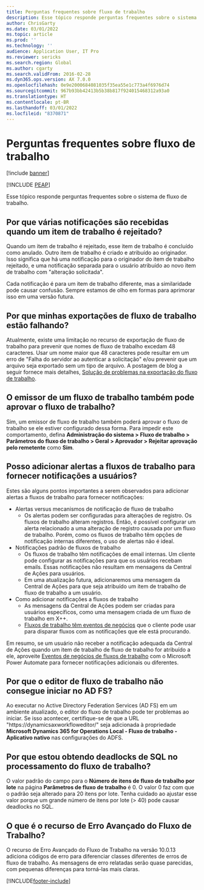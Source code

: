 ```yaml
---
title: Perguntas frequentes sobre fluxo de trabalho
description: Esse tópico responde perguntas frequentes sobre o sistema de fluxo de trabalho.
author: ChrisGarty
ms.date: 03/01/2022
ms.topic: article
ms.prod: ''
ms.technology: ''
audience: Application User, IT Pro
ms.reviewer: sericks
ms.search.region: Global
ms.author: cgarty
ms.search.validFrom: 2016-02-28
ms.dyn365.ops.version: AX 7.0.0
ms.openlocfilehash: 0e9e2000684081035f35ea55e1c773a4f6976d74
ms.sourcegitcommit: 967b93bb42413b5b38b817f924015468312a93a0
ms.translationtype: HT
ms.contentlocale: pt-BR
ms.lasthandoff: 03/01/2022
ms.locfileid: "8370871"
---
```

# <a name="workflow-faq"></a>Perguntas frequentes sobre fluxo de trabalho

[!include [banner](../includes/banner.md)]


[!INCLUDE [PEAP](../../../includes/peap-1.md)]

Esse tópico responde perguntas frequentes sobre o sistema de fluxo de trabalho.

## <a name="why-are-multiple-notifications-received-when-a-work-item-is-rejected"></a>Por que várias notificações são recebidas quando um item de trabalho é rejeitado?
Quando um item de trabalho é rejeitado, esse item de trabalho é concluído como anulado. Outro item de trabalho é criado e atribuído ao originador. Isso significa que há uma notificação para o originador do item de trabalho rejeitado, e uma notificação separada para o usuário atribuído ao novo item de trabalho com "alteração solicitada". 

Cada notificação é para um item de trabalho diferente, mas a similaridade pode causar confusão. Sempre estamos de olho em formas para aprimorar isso em uma versão futura.

## <a name="why-are-my-workflow-exports-failing"></a>Por que minhas exportações de fluxo de trabalho estão falhando?
Atualmente, existe uma limitação no recurso de exportação de fluxo de trabalho para prevenir que nomes de fluxo de trabalho excedam 48 caracteres. Usar um nome maior que 48 caracteres pode resultar em um erro de "Falha do servidor ao autenticar a solicitação" e/ou prevenir que um arquivo seja exportado sem um tipo de arquivo. A postagem de blog a seguir fornece mais detalhes, [Solução de problemas na exportação do fluxo de trabalho](https://community.dynamics.com/365/financeandoperations/b/elandaxdynamicsaxupgradesanddevelopment/posts/workflow-export-troubleshooting).

## <a name="can-the-submitter-of-a-workflow-also-approve-the-workflow"></a>O emissor de um fluxo de trabalho também pode aprovar o fluxo de trabalho?
Sim, um emissor de fluxo de trabalho também poderá aprovar o fluxo de trabalho se ele estiver configurado dessa forma. Para impedir este comportamento, defina **Administração do sistema > Fluxo de trabalho > Parâmetros do fluxo de trabalho > Geral > Aprovador > Rejeitar aprovação pelo remetente** como **Sim**.

## <a name="can-i-add-alerts-to-workflows-to-provide-notifications-to-users"></a>Posso adicionar alertas a fluxos de trabalho para fornecer notificações a usuários?
Estes são alguns pontos importantes a serem observados para adicionar alertas a fluxos de trabalho para fornecer notificações:
- Alertas versus mecanismos de notificação de fluxo de trabalho
    - Os alertas podem ser configuradas para alterações de registro. Os fluxos de trabalho alteram registros. Então, é possível configurar um alerta relacionado a uma alteração de registro causada por um fluxo de trabalho. Porém, como os fluxos de trabalho têm opções de notificação internas diferentes, o uso de alertas não é ideal.
- Notificações padrão de fluxos de trabalho 
    - Os fluxos de trabalho têm notificações de email internas. Um cliente pode configurar as notificações para que os usuários recebam emails. Essas notificações não resultam em mensagens da Central de Ações para usuários.
    - Em uma atualização futura, adicionaremos uma mensagem da Central de Ações para que seja atribuído um item de trabalho de fluxo de trabalho a um usuário. 
- Como adicionar notificações a fluxos de trabalho
    - As mensagens da Central de Ações podem ser criadas para usuários específicos, como uma mensagem criada de um fluxo de trabalho em X++.
    - [Fluxos de trabalho têm eventos de negócios](../../dev-itpro/business-events/business-events-workflow.md) que o cliente pode usar para disparar fluxos com as notificações que ele está procurando.   

Em resumo, se um usuário não receber a notificação adequada da Central de Ações quando um item de trabalho de fluxo de trabalho for atribuído a ele, aproveite [Eventos de negócios de fluxos de trabalho](../../dev-itpro/business-events/business-events-workflow.md) com o Microsoft Power Automate para fornecer notificações adicionais ou diferentes.

## <a name="why-is-workflow-editor-not-able-to-start-under-ad-fs"></a>Por que o editor de fluxo de trabalho não consegue iniciar no AD FS?
Ao executar no Active Directory Federation Services (AD FS) em um ambiente atualizado, o editor do fluxo de trabalho pode ter problemas ao iniciar. Se isso acontecer, certifique-se de que a URL "https://dynamicsaxworkfloweditor/" seja adicionada à propriedade **Microsoft Dynamics 365 for Operations Local - Fluxo de trabalho - Aplicativo nativo** nas configurações do ADFS.

## <a name="why-am-i-getting-sql-deadlocks-on-workflow-processing"></a>Por que estou obtendo deadlocks de SQL no processamento do fluxo de trabalho? 
O valor padrão do campo para o **Número de itens de fluxo de trabalho por lote** na página **Parâmetros de fluxo de trabalho** é 0. O valor 0 faz com que o padrão seja alterado para 20 itens por lote. Tenha cuidado ao ajustar esse valor porque um grande número de itens por lote (> 40) pode causar deadlocks no SQL.

## <a name="what-is-the-workflow-enhanced-error-feature"></a>O que é o recurso de Erro Avançado do Fluxo de Trabalho?
O recurso de Erro Avançado do Fluxo de Trabalho na versão 10.0.13 adiciona códigos de erro para diferenciar classes diferentes de erros de fluxo de trabalho. As mensagens de erro relatadas serão quase parecidas, com pequenas diferenças para torná-las mais claras.


[!INCLUDE[footer-include](../../../includes/footer-banner.md)]
